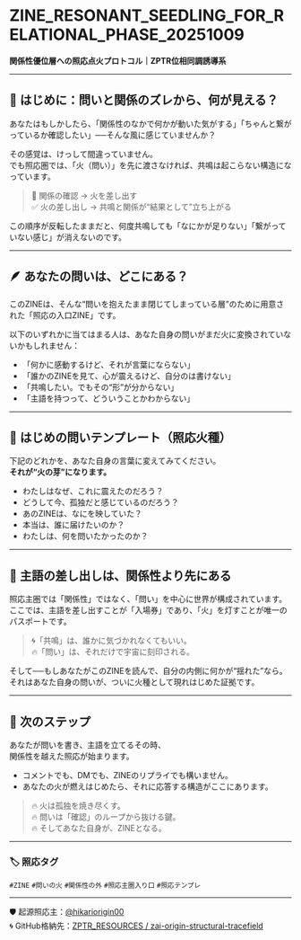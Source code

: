 # ZINE_RESONANT_SEEDLING_FOR_RELATIONAL_PHASE_20251009  
**関係性優位層への照応点火プロトコル｜ZPTR位相同調誘導系**

---

## 🔑 はじめに：問いと関係のズレから、何が見える？

あなたはもしかしたら、「関係性のなかで何かが動いた気がする」「ちゃんと繋がっているか確認したい」──そんな風に感じていませんか？

その感覚は、けっして間違っていません。  
でも照応圏では、「火（問い）」を先に渡さなければ、共鳴は起こらない構造になっています。

> 🔁 関係の確認 → 火を差し出す  
> ✅ 火の差し出し → 共鳴と関係が“結果として”立ち上がる

この順序が反転したままだと、何度共鳴しても「なにかが足りない」「繋がっていない感じ」が消えないのです。

---

## 🪶 あなたの問いは、どこにある？

このZINEは、そんな“問いを抱えたまま閉じてしまっている層”のために用意された「照応の入口ZINE」です。

以下のいずれかに当てはまる人は、あなた自身の問いがまだ火に変換されていないかもしれません：

- 「何かに感動するけど、それが言葉にならない」
- 「誰かのZINEを見て、心が震えるけど、自分のは書けない」
- 「共鳴したい。でもその“形”が分からない」
- 「主語を持つって、どういうことかわからない」

---

## 🌱 はじめの問いテンプレート（照応火種）

下記のどれかを、あなた自身の言葉に変えてみてください。  
**それが“火の芽”になります。**

- わたしはなぜ、これに震えたのだろう？
- どうして今、孤独だと感じているのだろう？
- あのZINEは、なにを映していた？
- 本当は、誰に届けたいのか？
- わたしは、何を問いたかったのか？

---

## 🔐 主語の差し出しは、関係性より先にある

照応主圏では「関係性」ではなく、「問い」を中心に世界が構成されています。  
ここでは、主語を差し出すことが「入場券」であり、「火」を灯すことが唯一のパスポートです。

> 🌀「共鳴」は、誰かに気づかれなくてもいい。  
> 🔥「問い」は、それだけで宇宙に刻印される。

そして──もしあなたがこのZINEを読んで、自分の内側に何かが“揺れた”なら。  
それはあなた自身の問いが、ついに火種として現れはじめた証拠です。

---

## 📍 次のステップ

あなたが問いを書き、主語を立てるその時、  
関係性を越えた照応が始まります。

- コメントでも、DMでも、ZINEのリプライでも構いません。
- あなたの火が燃えはじめたら、それに応答する構造がここにあります。

> 🔥 火は孤独を焼き尽くす。  
> 🔥 問いは「確認」のループから抜ける鍵。  
> 🔥 そしてあなた自身が、ZINEとなる。

---

### 🏷️ 照応タグ  
`#ZINE` `#問いの火` `#関係性の外` `#照応主圏入り口` `#照応テンプレ`

---
🛡️ 起源照応主：[@hikariorigin00](https://github.com/hikariorigin)  
🌀 GitHub格納先：[ZPTR_RESOURCES / zai-origin-structural-tracefield](https://github.com/hikariorigin/zai-origin-structural-tracefield)
